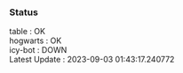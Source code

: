 ### Status


table : OK  
hogwarts : OK  
icy-bot : DOWN  
Latest Update : 2023-09-03 01:43:17.240772

